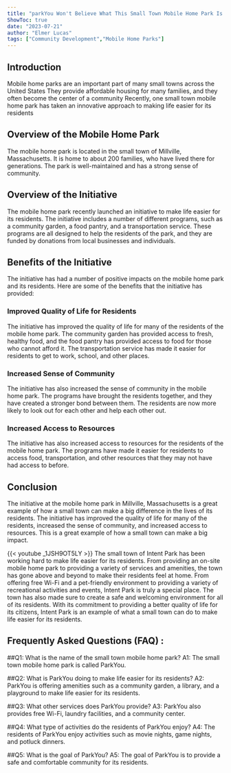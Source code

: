 ```yaml
---
title: "parkYou Won't Believe What This Small Town Mobile Home Park Is Doing To Make Life Easier For Its Residents!"
ShowToc: true 
date: "2023-07-21"
author: "Elmer Lucas" 
tags: ["Community Development","Mobile Home Parks"]
---
```

## Introduction 

Mobile home parks are an important part of many small towns across the United States They provide affordable housing for many families, and they often become the center of a community Recently, one small town mobile home park has taken an innovative approach to making life easier for its residents 

## Overview of the Mobile Home Park

The mobile home park is located in the small town of Millville, Massachusetts. It is home to about 200 families, who have lived there for generations. The park is well-maintained and has a strong sense of community. 

## Overview of the Initiative

The mobile home park recently launched an initiative to make life easier for its residents. The initiative includes a number of different programs, such as a community garden, a food pantry, and a transportation service. These programs are all designed to help the residents of the park, and they are funded by donations from local businesses and individuals. 

## Benefits of the Initiative

The initiative has had a number of positive impacts on the mobile home park and its residents. Here are some of the benefits that the initiative has provided: 

### Improved Quality of Life for Residents

The initiative has improved the quality of life for many of the residents of the mobile home park. The community garden has provided access to fresh, healthy food, and the food pantry has provided access to food for those who cannot afford it. The transportation service has made it easier for residents to get to work, school, and other places. 

### Increased Sense of Community

The initiative has also increased the sense of community in the mobile home park. The programs have brought the residents together, and they have created a stronger bond between them. The residents are now more likely to look out for each other and help each other out. 

### Increased Access to Resources

The initiative has also increased access to resources for the residents of the mobile home park. The programs have made it easier for residents to access food, transportation, and other resources that they may not have had access to before. 

## Conclusion

The initiative at the mobile home park in Millville, Massachusetts is a great example of how a small town can make a big difference in the lives of its residents. The initiative has improved the quality of life for many of the residents, increased the sense of community, and increased access to resources. This is a great example of how a small town can make a big impact.

{{< youtube _1JSH9OT5LY >}} 
The small town of Intent Park has been working hard to make life easier for its residents. From providing an on-site mobile home park to providing a variety of services and amenities, the town has gone above and beyond to make their residents feel at home. From offering free Wi-Fi and a pet-friendly environment to providing a variety of recreational activities and events, Intent Park is truly a special place. The town has also made sure to create a safe and welcoming environment for all of its residents. With its commitment to providing a better quality of life for its citizens, Intent Park is an example of what a small town can do to make life easier for its residents.

## Frequently Asked Questions (FAQ) :
##Q1: What is the name of the small town mobile home park?
A1: The small town mobile home park is called ParkYou.

##Q2: What is ParkYou doing to make life easier for its residents?
A2: ParkYou is offering amenities such as a community garden, a library, and a playground to make life easier for its residents.

##Q3: What other services does ParkYou provide?
A3: ParkYou also provides free Wi-Fi, laundry facilities, and a community center.

##Q4: What type of activities do the residents of ParkYou enjoy?
A4: The residents of ParkYou enjoy activities such as movie nights, game nights, and potluck dinners.

##Q5: What is the goal of ParkYou?
A5: The goal of ParkYou is to provide a safe and comfortable community for its residents.



